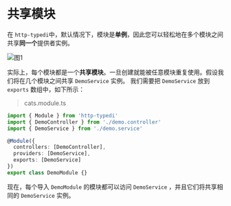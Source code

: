 # 共享模块

在 `http-typedi`中，默认情况下，模块是**单例**，因此您可以轻松地在多个模块之间共享**同一个**提供者实例。

![图1](https://docs.nestjs.com/assets/Shared_Module_1.png)

实际上，每个模块都是一个**共享模块**。一旦创建就能被任意模块重复使用。假设我们将在几个模块之间共享 `DemoService` 实例。 我们需要把 `DemoService` 放到 `exports` 数组中，如下所示：

> cats.module.ts

```ts
import { Module } from 'http-typedi'
import { DemoController } from './demo.controller'
import { DemoService } from './demo.service'

@Module({
  controllers: [DemoController],
  providers: [DemoService],
  exports: [DemoService]
})
export class DemoModule {}
```

现在，每个导入 `DemoModule` 的模块都可以访问 `DemoService` ，并且它们将共享相同的 `DemoService` 实例。
